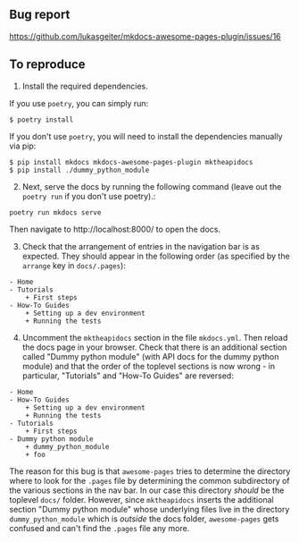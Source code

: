## Bug report

https://github.com/lukasgeiter/mkdocs-awesome-pages-plugin/issues/16

## To reproduce

1) Install the required dependencies.

If you use `poetry`, you can simply run:
```
$ poetry install
```

If you don't use `poetry`, you will need to install the dependencies manually via pip:
```
$ pip install mkdocs mkdocs-awesome-pages-plugin mktheapidocs
$ pip install ./dummy_python_module
```

2) Next, serve the docs by running the following command (leave out the `poetry run` if you don't use poetry).:
```
poetry run mkdocs serve
```
Then navigate to http://localhost:8000/ to open the docs.

3) Check that the arrangement of entries in the navigation bar is as expected. They should appear in the following order (as specified by the `arrange` key in `docs/.pages`):
```
- Home
- Tutorials
    + First steps
- How-To Guides
    + Setting up a dev environment
    + Running the tests
```

4) Uncomment the `mktheapidocs` section in the file `mkdocs.yml`. Then reload the docs page in your browser. Check that there is an additional section called "Dummy python module" (with API docs for the dummy python module) and that the order of the toplevel sections is now wrong - in particular, "Tutorials" and "How-To Guides" are reversed:
```
- Home
- How-To Guides
    + Setting up a dev environment
    + Running the tests
- Tutorials
    + First steps
- Dummy python module
    + dummy_python_module
    + foo
```

The reason for this bug is that `awesome-pages` tries to determine the directory where to look for the `.pages` file by determining the common subdirectory of the various sections in the nav bar. In our case this directory _should_ be the toplevel `docs/` folder. However, since `mktheapidocs` inserts the additional section "Dummy python module" whose underlying files live in the directory `dummy_python_module` which is _outside_ the docs folder, `awesome-pages` gets confused and can't find the `.pages` file any more.
